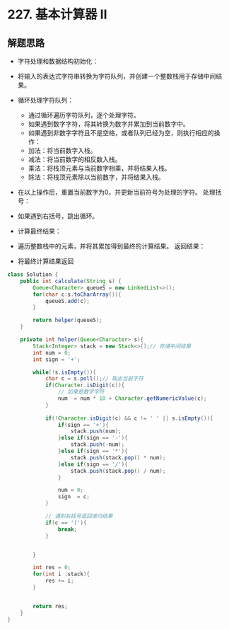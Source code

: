 # 227. 基本计算器 II


## 解题思路

* 字符处理和数据结构初始化：

* 将输入的表达式字符串转换为字符队列，并创建一个整数栈用于存储中间结果。
* 循环处理字符队列：

  * 通过循环遍历字符队列，逐个处理字符。
  * 如果遇到数字字符，将其转换为数字并累加到当前数字中。
  * 如果遇到非数字字符且不是空格，或者队列已经为空，则执行相应的操作：
  * 加法：将当前数字入栈。
  * 减法：将当前数字的相反数入栈。
  * 乘法：将栈顶元素与当前数字相乘，并将结果入栈。
  * 除法：将栈顶元素除以当前数字，并将结果入栈。
* 在以上操作后，重置当前数字为0，并更新当前符号为处理的字符。
处理括号：

* 如果遇到右括号，跳出循环。
* 计算最终结果：

* 遍历整数栈中的元素，并将其累加得到最终的计算结果。
返回结果：

* 将最终计算结果返回

```java
class Solution {
    public int calculate(String s) {
        Queue<Character> queueS = new LinkedList<>();
        for(char c:s.toCharArray()){
            queueS.add(c);
        }

        return helper(queueS);
    }

    private int helper(Queue<Character> s){
        Stack<Integer> stack = new Stack<>();// 存储中间结果
        int num = 0;
        int sign = '+';

        while(!s.isEmpty()){
            char c = s.poll();// 取出当前字符
            if(Character.isDigit(c)){
                // 如果是数字字符
                num  = num * 10 + Character.getNumericValue(c);
            }
            
            if(!Character.isDigit(c) && c != ' ' || s.isEmpty()){
                if(sign == '+'){
                    stack.push(num);
                }else if(sign == '-'){
                    stack.push(-num);
                }else if(sign == '*'){
                    stack.push(stack.pop() * num);
                }else if(sign == '/'){
                    stack.push(stack.pop() / num);
                }

                num = 0;
                sign  = c;
            }

            // 遇到右括号返回递归结果
            if(c == ')'){
                break;
            }


        }

        int res = 0;
        for(int i :stack){
            res += i;
        }


        return res;
    }
}


```